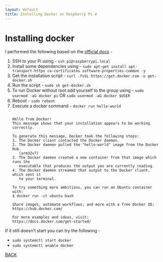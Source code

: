 ```yaml
---
layout: default
title: Installing Docker on Raspberry Pi 4
---
```


# Installing docker
<!-- Read these two blogs to get srated
- https://www.docker.com/blog/happy-pi-day-docker-raspberry-pi/
- https://blog.alexellis.io/getting-started-with-docker-on-raspberry-pi/ -->

I performed the following based on the [official docs](https://docs.docker.com/install/linux/docker-ce/debian/#install-using-the-convenience-script) -

1. SSH to your Pi using - `ssh pi@raspberrypi.local`
2. Install some dependencies using - `sudo apt-get install apt-transport-https ca-certificates software-properties-common -y`
3. Get the installation script - `curl -fsSL https://get.docker.com -o get-docker.sh`
4. Run the script - `sudo sh get-docker.sh`
5. To run Docker without root add yourself to the group using - `sudo usermod -aG docker pi` OR `sudo usermod -aG docker $USER`
6. Reboot - `sudo reboot`
7. Execute a docker command - `docker run hello-world`
   ```console

   Hello from Docker!
   This message shows that your installation appears to be working correctly.

   To generate this message, Docker took the following steps:
   1. The Docker client contacted the Docker daemon.
   2. The Docker daemon pulled the "hello-world" image from the Docker Hub.
      (arm32v7)
   3. The Docker daemon created a new container from that image which runs the
      executable that produces the output you are currently reading.
   4. The Docker daemon streamed that output to the Docker client, which sent it
      to your terminal.

   To try something more ambitious, you can run an Ubuntu container with:
   $ docker run -it ubuntu bash

   Share images, automate workflows, and more with a free Docker ID:
   https://hub.docker.com/

   For more examples and ideas, visit:
   https://docs.docker.com/get-started/

   ```

If it still doesn't start you can try the following -
- `sudo systemctl start docker`
- `sudo systemctl enable docker`

[BACK](./)